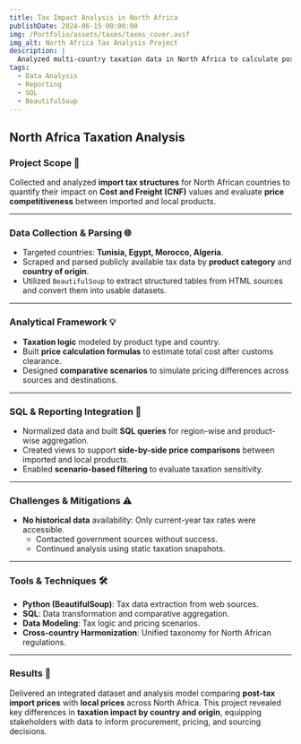 ```yaml
---
title: Tax Impact Analysis in North Africa
publishDate: 2024-06-15 00:00:00
img: /Portfolio/assets/taxes/taxes_cover.avif
img_alt: North Africa Tax Analysis Project
description: |
  Analyzed multi-country taxation data in North Africa to calculate post-customs import prices and compare them with local prices. Built data pipelines, scenarios, and price models to uncover cost disparities.
tags:
  - Data Analysis
  - Reporting
  - SQL
  - BeautifulSoup
---
```


## North Africa Taxation Analysis

### Project Scope 📌
Collected and analyzed **import tax structures** for North African countries to quantify their impact on **Cost and Freight (CNF)** values and evaluate **price competitiveness** between imported and local products.

---

### Data Collection & Parsing 🌐
- Targeted countries: **Tunisia, Egypt, Morocco, Algeria**.
- Scraped and parsed publicly available tax data by **product category** and **country of origin**.
- Utilized `BeautifulSoup` to extract structured tables from HTML sources and convert them into usable datasets.

---

### Analytical Framework 💡
- **Taxation logic** modeled by product type and country.
- Built **price calculation formulas** to estimate total cost after customs clearance.
- Designed **comparative scenarios** to simulate pricing differences across sources and destinations.

---

### SQL & Reporting Integration 🧮
- Normalized data and built **SQL queries** for region-wise and product-wise aggregation.
- Created views to support **side-by-side price comparisons** between imported and local products.
- Enabled **scenario-based filtering** to evaluate taxation sensitivity.

---

### Challenges & Mitigations ⚠️
- **No historical data** availability: Only current-year tax rates were accessible.
  - Contacted government sources without success.
  - Continued analysis using static taxation snapshots.

---

### Tools & Techniques 🛠️
- **Python (BeautifulSoup)**: Tax data extraction from web sources.
- **SQL**: Data transformation and comparative aggregation.
- **Data Modeling**: Tax logic and pricing scenarios.
- **Cross-country Harmonization**: Unified taxonomy for North African regulations.

---

### Results 🎯
Delivered an integrated dataset and analysis model comparing **post-tax import prices** with **local prices** across North Africa. This project revealed key differences in **taxation impact by country and origin**, equipping stakeholders with data to inform procurement, pricing, and sourcing decisions.
